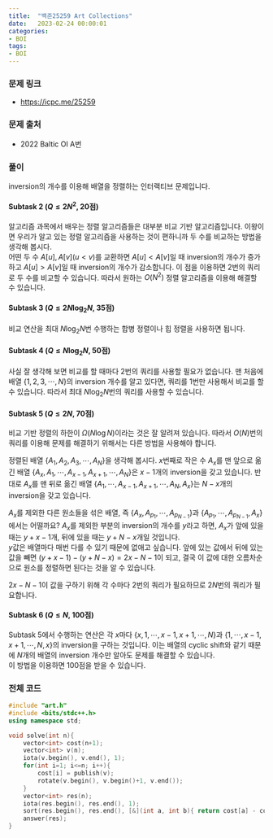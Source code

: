 ```yaml
---
title:  "백준25259 Art Collections"
date:   2023-02-24 00:00:01
categories:
- BOI
tags:
- BOI
---
```


### 문제 링크
* https://icpc.me/25259

### 문제 출처
* 2022 Baltic OI A번

### 풀이
inversion의 개수를 이용해 배열을 정렬하는 인터랙티브 문제입니다.

#### Subtask 2 ($Q \leq 2N^2$, 20점)
알고리즘 과목에서 배우는 정렬 알고리즘들은 대부분 비교 기반 알고리즘입니다. 이왕이면 우리가 알고 있는 정렬 알고리즘을 사용하는 것이 편하니까 두 수를 비교하는 방법을 생각해 봅시다.<br>
어떤 두 수 $A[u], A[v] (u < v)$를 교환하면 $A[u] < A[v]$일 때 inversion의 개수가 증가하고 $A[u] > A[v]$일 때 inversion의 개수가 감소합니다. 이 점을 이용하면 2번의 쿼리로 두 수를 비교할 수 있습니다. 따라서 원하는 $O(N^2)$ 정렬 알고리즘을 이용해 해결할 수 있습니다.

#### Subtask 3 ($Q \leq 2N\log_2 N$, 35점)
비교 연산을 최대 $N \log_2 N$번 수행하는 합병 정렬이나 힙 정렬을 사용하면 됩니다.

#### Subtask 4 ($Q \leq N\log_2 N$, 50점)
사실 잘 생각해 보면 비교를 할 때마다 2번의 쿼리를 사용할 필요가 없습니다. 맨 처음에 배열 $\left\{ 1, 2, 3, \cdots, N \right\}$의 inversion 개수를 알고 있다면, 쿼리를 1번만 사용해서 비교를 할 수 있습니다. 따라서 최대 $N \log_2 N$번의 쿼리를 사용할 수 있습니다.

#### Subtask 5 ($Q \leq 2N$, 70점)
비교 기반 정렬의 하한이 $\Omega(N \log N)$이라는 것은 잘 알려져 있습니다. 따라서 $O(N)$번의 쿼리를 이용해 문제를 해결하기 위해서는 다른 방법을 사용해야 합니다.

정렬된 배열 $\left\{ A_1, A_2, A_3, \cdots, A_N \right\}$을 생각해 봅시다. $x$번째로 작은 수 $A_x$를 맨 앞으로 옮긴 배열 $\left\{ A_x, A_1, \cdots, A_{x-1}, A_{x+1}, \cdots, A_N  \right\}$은 $x-1$개의 inversion을 갖고 있습니다. 반대로 $A_x$를 맨 뒤로 옮긴 배열 $\left\{ A_1, \cdots, A_{x-1}, A_{x+1}, \cdots, A_N, A_x \right\}$는 $N-x$개의 inversion을 갖고 있습니다.

$A_x$를 제외한 다른 원소들을 섞은 배열, 즉 $\left\{ A_x, A_{p_1}, \cdots , A_{p_{N-1}} \right\}$과 $\left\{ A_{p_1}, \cdots, A_{p_{N-1}}, A_x \right\}$에서는 어떨까요? $A_x$를 제외한 부분의 inversion의 개수를 $y$라고 하면, $A_x$가 앞에 있을 때는 $y+x-1$개, 뒤에 있을 때는 $y+N-x$개일 것입니다.<br>
$y$값은 배열마다 매번 다를 수 있기 때문에 없애고 싶습니다. 앞에 있는 값에서 뒤에 있는 값을 빼면 $(y+x-1) - (y+N-x) = 2x-N-1$이 되고, 결국 이 값에 대한 오름차순으로 원소를 정렬하면 된다는 것을 알 수 있습니다.

$2x-N-1$이 값을 구하기 위해 각 수마다 2번의 쿼리가 필요하므로 $2N$번의 쿼리가 필요합니다.

#### Subtask 6 ($Q \leq N$, 100점)
Subtask 5에서 수행하는 연산은 각 $x$마다 $\left\{x, 1, \cdots, x-1, x+1, \cdots,N\right\}$과 $\left\{1,\cdots,x-1,x+1,\cdots,N,x\right\}$의 inversion을 구하는 것입니다. 이는 배열의 cyclic shift와 같기 때문에 $N$개의 배열의 inversion 개수만 알아도 문제를 해결할 수 있습니다.<br>
이 방법을 이용하면 100점을 받을 수 있습니다.

### 전체 코드
```cpp
#include "art.h"
#include <bits/stdc++.h>
using namespace std;

void solve(int n){
    vector<int> cost(n+1);
    vector<int> v(n);
    iota(v.begin(), v.end(), 1);
    for(int i=1; i<=n; i++){
        cost[i] = publish(v);
        rotate(v.begin(), v.begin()+1, v.end());
    }
    vector<int> res(n);
    iota(res.begin(), res.end(), 1);
    sort(res.begin(), res.end(), [&](int a, int b){ return cost[a] - cost[a%n+1] < cost[b] - cost[b%n+1]; });
    answer(res);
}
```
